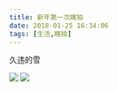 ```yaml
---
title: 新年第一次瞎拍
date: 2018-01-25 16:34:06
tags: [生活,瞎拍]
---
```


久违的雪
<!-- more -->

![](http://cdn.get-on.cn/%E5%B3%A8%E7%9C%89%E7%9C%8B%E9%9B%AA.jpeg)
![](http://cdn.get-on.cn/%E4%B9%90%E5%B1%B1.jpeg)